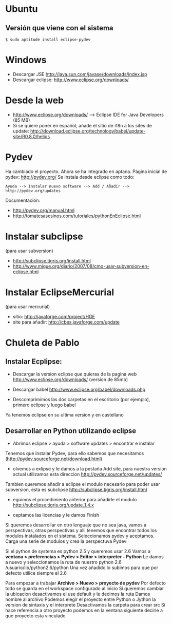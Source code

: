 

# Ubuntu #
## Versión que viene con el sistema ##
```
$ sudo aptitude install eclipse-pydev 
```

# Windows #
  * Descargar JSE http://java.sun.com/javase/downloads/index.jsp
  * Descargar eclipse: http://www.eclipse.org/downloads/

# Desde la web #
  * http://www.eclipse.org/downloads/  --> Eclipse IDE for Java Developers (85 MB)
  * Si se quiere poner en español, añade el sitio de i18n a los sites de update: http://download.eclipse.org/technology/babel/update-site/R0.8.0/helios


# Pydev #
Ha cambiado el proyecto. Ahora se ha integrado en aptana. Página inicial de pydev: http://pydev.org/
Se instala desde eclipse como todo:
```
Ayuda --> Instalar nuevo software --> Add / Añadir --> http://pydev.org/updates
```
Documentación:
  * http://pydev.org/manual.html
  * http://tomatesasesinos.com/tutoriales/pythonEnEclipse.html

# Instalar subclipse #
(para usar subversion)
  * http://subclipse.tigris.org/install.html
  * http://www.migue.org/diario/2007/08/cmo-usar-subversion-en-eclipse.html

# Instalar EclipseMercurial #
(para usar mercurial)
  * sitio: http://javaforge.com/project/HGE
  * site para añadir: http://cbes.javaforge.com/update



# Chuleta de Pablo #

## Instalar Ecplipse: ##

  * Descargar la version eclipse que quieras de la pagina web http://www.eclipse.org/downloads/ (version de 85mb)

  * Descargar babel http://www.eclipse.org/babel/downloads.php

  * Descomprimimos las dos carpetas en el escritorio (por ejemplo), primero eclipse y luego babel

Ya tenemos eclipse en su ultima version y en castellano



## Desarrollar en Python utilizando eclipse ##
  * Abrimos eclipse > ayuda > software updates > encontrar e instalar

Tenemos que instalar Pydev, para ello sabemos que necesitamos (http://pydev.sourceforge.net/download.html)

  * olvemos a exlipse y le damos a la pestaña Add site, para nuestra version actual utilizamos esta direccion http://pydev.sourceforge.net/updates/

Tambien queremos añadir a eclipse el modulo necesario para poder usar subversion, esta es subclipse http://subclipse.tigris.org/install.html
  * eguimos el procedimiento anterior para añadirle el modulo http://subclipse.tigris.org/update_1.4.x

  * ceptamos las licencias y le damos Finish


Si queremos desarrollar en otro lenguaje que no sea java, vamos a perspectivas, otras perspectivas y alli tenemos que encontrar todos los modulos instalados en el sistema.
Seleccionamos pydev y aceptamos.
Carga una serie de modulos y crea la perspectuva Pydev

Si el python de systema es python 2.5 y queremos usar 2.6
Vamos a
**ventana > preferencias > Pydev > Editor > interpreter - Python**
Le damos a nuevo y seleccionamos la ruta de nuestro python 2.6 /usuario/lib/python2.6/python
Una vez añadido lo subimos para que por defecto utilice siempre el 2.6


Para empezar a trabajar
**Archivo > Nuevo > proyecto de pydev**
Por defecto todo se guarda en el workspace configurado al inicio
Si queremos cambiar la ubicacion desactivamos el use default y le decimos la ruta
Damos nombre al archivo
Podemos elegir el proyecto entre Python o Jython la version de sintaxis y el interprete
Desactivamos la carpeta para crear src
Si hace referencia a otro proyecto podemos en la ventana siguiente decirle a que proyecto esta vinculado